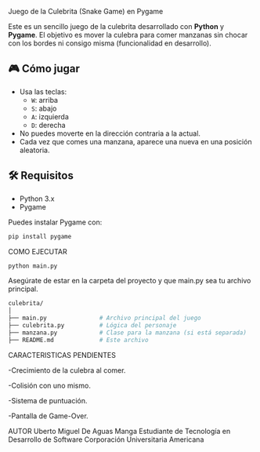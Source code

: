 Juego de la Culebrita (Snake Game) en Pygame

Este es un sencillo juego de la culebrita desarrollado con **Python** y **Pygame**. 
El objetivo es mover la culebra para comer manzanas sin chocar con los bordes ni consigo misma (funcionalidad en desarrollo).

## 🎮 Cómo jugar

- Usa las teclas:
  - `W`: arriba
  - `S`: abajo
  - `A`: izquierda
  - `D`: derecha
- No puedes moverte en la dirección contraria a la actual.
- Cada vez que comes una manzana, aparece una nueva en una posición aleatoria.

## 🛠️ Requisitos

- Python 3.x
- Pygame

Puedes instalar Pygame con:

```bash
pip install pygame
```
COMO EJECUTAR
```bash
python main.py
```
Asegúrate de estar en la carpeta del proyecto y que main.py sea tu archivo principal.

```bash
culebrita/
│
├── main.py               # Archivo principal del juego
├── culebrita.py          # Lógica del personaje
├── manzana.py            # Clase para la manzana (si está separada)
├── README.md             # Este archivo
```
CARACTERISTICAS PENDIENTES

-Crecimiento de la culebra al comer.

-Colisión con uno mismo.

-Sistema de puntuación.

-Pantalla de Game-Over.

AUTOR
Uberto Miguel De Aguas Manga
Estudiante de Tecnología en Desarrollo de Software
Corporación Universitaria Americana
